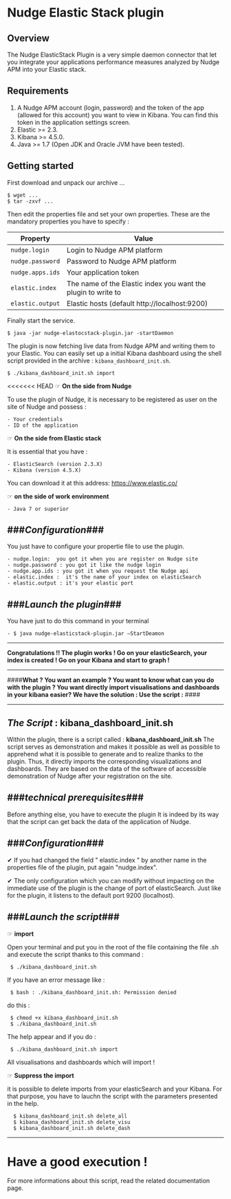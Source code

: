 Nudge Elastic Stack plugin
=

Overview
-

The Nudge ElasticStack Plugin is a very simple daemon connector that let you integrate your applications performance measures analyzed by Nudge APM into your Elastic stack.

Requirements
-
1. A Nudge APM account (login, password) and the token of the app (allowed for this account) you want to view in Kibana. You can find this token in the application settings screen.
2. Elastic >= 2.3.
3. Kibana >= 4.5.0.
4. Java >= 1.7 (Open JDK and Oracle JVM have been tested).

Getting started
-

First download and unpack our archive ...

	$ wget ...
	$ tar -zxvf ...

Then edit the properties file and set your own properties.
These are the mandatory properties you have to specify :

| Property       | Value                                                       |
|----------------|-------------------------------------------------------------|
|`nudge.login`   |Login to Nudge APM platform                                  |
|`nudge.password`|Password to Nudge APM platform                               |
|`nudge.apps.ids`|Your application token                                       |
|`elastic.index` |The name of the Elastic index you want the plugin to write to|
|`elastic.output`|Elastic hosts (default http://localhost:9200)                |

Finally start the service.

	$ java -jar nudge-elastocstack-plugin.jar -startDaemon

The plugin is now fetching live data from Nudge APM and writing them to your Elastic.
You can easily set up a initial Kibana dashboard using the shell script provided in the archive : `kibana_dashboard_init.sh`.

	$ ./kibana_dashboard_init.sh import

<<<<<<< HEAD
☞ **On the side from Nudge**

To use the plugin of Nudge, it is necessary to be registered as user on the site of Nudge and possess :

	- Your credentials
	- ID of the application

☞ **On the side from Elastic stack**

It is essential that you have :

	- ElasticSearch (version 2.3.X)
	- Kibana (version 4.5.X)

You can download it at this address: <https://www.elastic.co/>



☞ **on the side of work environment**

	- Java 7 or superior


###***Configuration***###
-----------------------

You just have to configure your propertie file to use the plugin.

	- nudge.login:  you got it when you are register on Nudge site
	- nudge.password : you got it like the nudge login
	- nudge.app.ids : you got it when you request the Nudge api
	- elastic.index :  it's the name of your index on elasticSearch
	- elastic.output : it's your elastic port



###***Launch the plugin***###
-----------------------

You have just to do this command in your terminal

	- $ java nudge-elasticstack-plugin.jar –StartDeamon

*****
 **Congratulations !! The plugin works ! Go on your elasticSearch, your index is created ! Go on your Kibana and start to graph !**

----
####**What ? You want an example ? You want to know what can you do with the plugin ? You want directly import visualisations and dashboards in your kibana easier?
We have the solution : Use the script :** ####

****


**_The Script_ : kibana_dashboard_init.sh**
----------

Within the plugin, there is a script called : **kibana_dashboard_init.sh**
The script serves as demonstration and makes it possible as well as possible to apprehend what it is possible to generate and to realize thanks to the plugin.
Thus, it directly imports the corresponding visualizations and dashboards. They are based on the data of the software of accessible demonstration of Nudge after your registration on the site.




###***technical prerequisites***###
-----------------------
Before anything else, you have to execute the plugin
It is indeed by its way that the script can get back the data of the application of Nudge.

###***Configuration***###
-----------------------
✔ If you had changed the field " elastic.index " by another name in the properties file of the plugin, put again "nudge.index".

✔ The only configuration which you can modify without impacting on the immediate use of the plugin is the change of port of elasticSearch. Just like for the plugin, it listens to the default port 9200 (localhost).


###***Launch the script***###
-----------------------

☞ **import**

Open your terminal and put you in the root of the file containing the file .sh and execute the script thanks to this command :


	 $ ./kibana_dashboard_init.sh

If you have an error message like :


	 $ bash : ./kibana_dashboard_init.sh: Permission denied
do this :


	 $ chmod +x kibana_dashboard_init.sh
	 $ ./kibana_dashboard_init.sh

The help appear and if you do :



	 $ ./kibana_dashboard_init.sh import
All visualisations and dashboards which will import !

☞ **Suppress the import**

it is possible  to delete imports from your elasticSearch and your Kibana.
For that purpose, you have to lauchn the script with the parameters presented in the help.


	  $ kibana_dashboard_init.sh delete_all
      $ kibana_dashboard_init.sh delete_visu
      $ kibana_dashboard_init.sh delete_dash

**************
**Have a good execution !**
=======
For more informations about this script, read the related documentation page.
